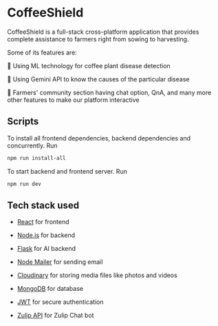 # CoffeeShield

CoffeeShield is a full-stack cross-platform application that provides complete assistance to farmers right from sowing to harvesting.

Some of its features are:

🎯 Using ML technology for coffee plant disease detection 

🎯 Using Gemini API to know the causes of the particular disease

🎯 Farmers' community section having chat option, QnA, and many more other features to make our platform interactive

## Scripts

To install all frontend dependencies, backend dependencies and concurrently. Run

```sh
npm run install-all
```

To start backend and frontend server. Run

```sh
npm run dev
```

## Tech stack used

- [React](https://reactjs.org/) for frontend

- [Node.js](https://nodejs.org/) for backend

- [Flask](https://flask.palletsprojects.com/en/2.0.x/) for AI backend

- [Node Mailer](https://nodemailer.com/about/) for sending email

- [Cloudinary](https://cloudinary.com/) for storing media files like photos
  and videos

- [MongoDB](https://www.mongodb.com/) for database

- [JWT](https://jwt.io/) for secure authentication

- [Zulip API](https://zulip.com/api/running-bots) for Zulip Chat bot
